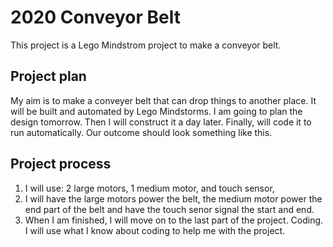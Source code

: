 # 2020 Conveyor Belt
This project is a Lego Mindstrom project to make a conveyor belt. 

## Project plan
My aim is to make a conveyer belt that can drop things to another place. It will be built and automated by Lego Mindstorms. I am going to plan the design tomorrow. Then I will construct it a day later. Finally, will code it to run automatically. Our outcome should look something like this.

## Project process
1. I will use: 2 large motors, 1 medium motor, and touch sensor,
2. I will have the large motors power the belt, the medium motor power the end part of the belt and have the touch senor signal the start and end.
3. When I am finished, I will move on to the last part of the project. Coding. I will use what I know about coding to help me with the project.
